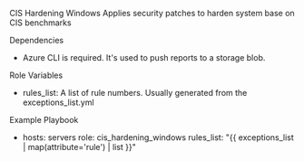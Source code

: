 CIS Hardening Windows
Applies security patches to harden system base on CIS benchmarks


Dependencies
- Azure CLI is required. It's used to push reports to a storage blob.

Role Variables
- rules_list: A list of rule numbers. Usually generated from the exceptions_list.yml 


Example Playbook
- hosts: servers
  role: cis_hardening_windows
  rules_list:  "{{ exceptions_list | map(attribute='rule') | list }}"
